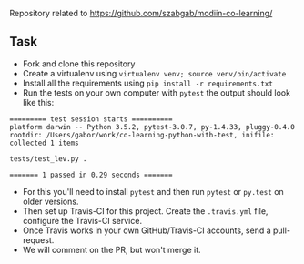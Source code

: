 


Repository related to https://github.com/szabgab/modiin-co-learning/




## Task

* Fork and clone this repository
* Create a virtualenv using `virtualenv venv; source venv/bin/activate`
* Install all the requirements using `pip install -r requirements.txt`
* Run the tests on your own computer with `pytest` the output should look like this:

```
========= test session starts ==========
platform darwin -- Python 3.5.2, pytest-3.0.7, py-1.4.33, pluggy-0.4.0
rootdir: /Users/gabor/work/co-learning-python-with-test, inifile:
collected 1 items

tests/test_lev.py .

======= 1 passed in 0.29 seconds =======
```

* For this you'll need to install `pytest` and then run `pytest` or `py.test` on older versions.
* Then set up Travis-CI for this project. Create the `.travis.yml` file, configure the Travis-CI service.
* Once Travis works in your own GitHub/Travis-CI accounts, send a pull-request.
* We will comment on the PR, but won't merge it.

